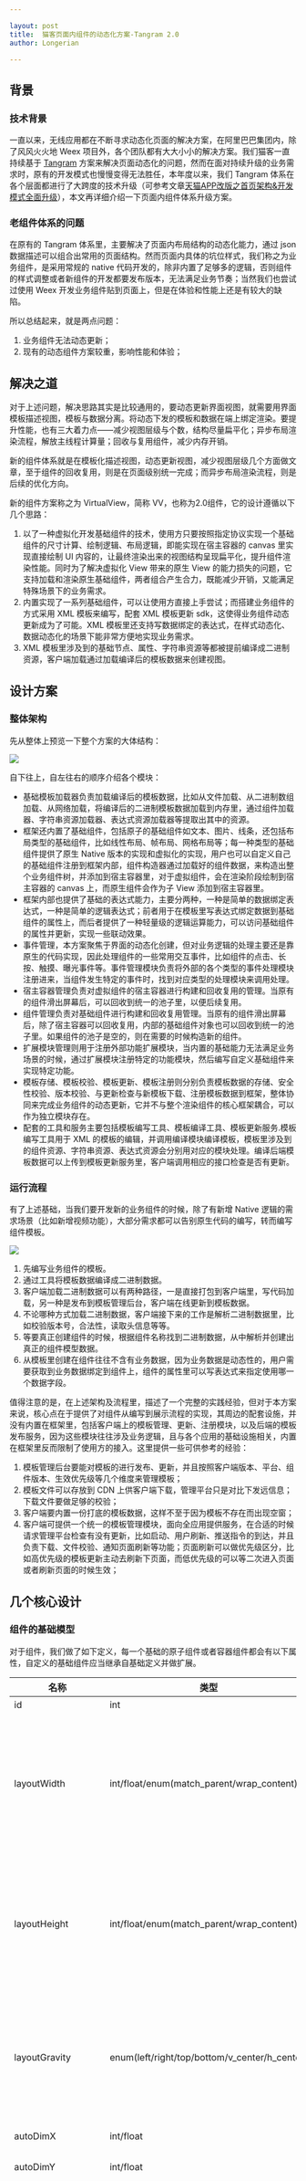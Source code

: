 ```yaml
---

layout: post
title:  猫客页面内组件的动态化方案-Tangram 2.0
author: Longerian

---
```


## 背景

### 技术背景

一直以来，无线应用都在不断寻求动态化页面的解决方案，在阿里巴巴集团内，除了风风火火地 Weex 项目外，各个团队都有大大小小的解决方案。我们猫客一直持续基于 [Tangram](http://tangram.pingguohe.net/) 方案来解决页面动态化的问题，然而在面对持续升级的业务需求时，原有的开发模式也慢慢变得无法胜任，本年度以来，我们 Tangram 体系在各个层面都进行了大跨度的技术升级（可参考文章[天猫APP改版之首页架构&开发模式全面升级](http://pingguohe.net/2017/08/02/tac-1.0.html)），本文再详细介绍一下页面内组件体系升级方案。

### 老组件体系的问题

在原有的 Tangram 体系里，主要解决了页面内布局结构的动态化能力，通过 json 数据描述可以组合出常用的页面结构。然而页面内具体的坑位样式，我们称之为业务组件，是采用常规的 native 代码开发的，除非内置了足够多的逻辑，否则组件的样式调整或者新组件的开发都要发布版本，无法满足业务节奏；当然我们也尝试过使用 Weex 开发业务组件贴到页面上，但是在体验和性能上还是有较大的缺陷。

所以总结起来，就是两点问题：

1. 业务组件无法动态更新；
2. 现有的动态组件方案较重，影响性能和体验；

## 解决之道

对于上述问题，解决思路其实是比较通用的，要动态更新界面视图，就需要用界面模板描述视图，模板与数据分离。将动态下发的模板和数据在端上绑定渲染。要提升性能，也有三大着力点——减少视图层级与个数，结构尽量扁平化；异步布局渲染流程，解放主线程计算量；回收与复用组件，减少内存开销。

新的组件体系就是在模板化描述视图，动态更新视图，减少视图层级几个方面做文章，至于组件的回收复用，则是在页面级别统一完成；而异步布局渲染流程，则是后续的优化方向。

新的组件方案称之为 VirtualView，简称 VV，也称为2.0组件，它的设计遵循以下几个思路：

1. 以了一种虚拟化开发基础组件的技术，使用方只要按照指定协议实现一个基础组件的尺寸计算、绘制逻辑、布局逻辑，即能实现在宿主容器的 canvas 里实现直接绘制 UI 内容的，让最终渲染出来的视图结构呈现扁平化，提升组件渲染性能。同时为了解决虚拟化 View 带来的原生 View 的能力损失的问题，它支持加载和渲染原生基础组件，两者组合产生合力，既能减少开销，又能满足特殊场景下的业务需求。
2. 内置实现了一系列基础组件，可以让使用方直接上手尝试；而搭建业务组件的方式采用 XML 模板来编写，配套 XML 模板更新 sdk，这使得业务组件动态更新成为了可能。XML 模板里还支持写数据绑定的表达式，在样式动态化、数据动态化的场景下能非常方便地实现业务需求。
3. XML 模板里涉及到的基础节点、属性、字符串资源等都被提前编译成二进制资源，客户端加载通过加载编译后的模板数据来创建视图。

## 设计方案

### 整体架构

先从整体上预览一下整个方案的大体结构：

![](https://gw.alicdn.com/tfs/TB1Q_M0g8DH8KJjSspnXXbNAVXa-1510-888.png)

自下往上，自左往右的顺序介绍各个模块：

+ 基础模板加载器负责加载编译后的模板数据，比如从文件加载、从二进制数组加载、从网络加载，将编译后的二进制模板数据加载到内存里，通过组件加载器、字符串资源加载器、表达式资源加载器等提取出其中的资源。
+ 框架还内置了基础组件，包括原子的基础组件如文本、图片、线条，还包括布局类型的基础组件，比如线性布局、帧布局、网格布局等；每一种类型的基础组件提供了原生 Native 版本的实现和虚拟化的实现，用户也可以自定义自己的基础组件注册到框架内部，组件构造器通过加载好的组件数据，来构造出整个业务组件树，并添加到宿主容器里，对于虚拟组件，会在渲染阶段绘制到宿主容器的 canvas 上，而原生组件会作为子 View 添加到宿主容器里。
+ 框架内部也提供了基础的表达式能力，主要分两种，一种是简单的数据绑定表达式，一种是简单的逻辑表达式；前者用于在模板里写表达式绑定数据到基础组件的属性上，而后者提供了一种轻量级的逻辑运算能力，可以访问基础组件的属性并更新，实现一些联动效果。
+ 事件管理，本方案聚焦于界面的动态化创建，但对业务逻辑的处理主要还是靠原生的代码实现，因此处理组件的一些常用交互事件，比如组件的点击、长按、触摸、曝光事件等。事件管理模块负责将外部的各个类型的事件处理模块注册进来，当组件发生特定的事件时，找到对应类型的处理模块来调用处理。
+ 宿主容器管理负责对虚拟组件的宿主容器进行构建和回收复用的管理。当原有的组件滑出屏幕后，可以回收到统一的池子里，以便后续复用。
+ 组件管理负责对基础组件进行构建和回收复用管理。当原有的组件滑出屏幕后，除了宿主容器可以回收复用，内部的基础组件对象也可以回收到统一的池子里。如果组件的池子是空的，则在需要的时候构造新的组件。
+ 扩展模块管理则用于注册外部功能扩展模块，当内置的基础能力无法满足业务场景的时候，通过扩展模块注册特定的功能模块，然后编写自定义基础组件来实现特定功能。
+ 模板存储、模板校验、模板更新、模板注册则分别负责模板数据的存储、安全性校验、版本校验、与更新检查与新模板下载、注册模板数据到框架，整体协同来完成业务组件的动态更新，它并不与整个渲染组件的核心框架耦合，可以作为独立模块存在。
+ 配套的工具和服务主要包括模板编写工具、模板编译工具、模板更新服务.模板编写工具用于 XML 的模板的编辑，并调用编译模块编译模板，模板里涉及到的组件资源、字符串资源、表达式资源会分别用对应的模块处理。编译后端模板数据可以上传到模板更新服务里，客户端调用相应的接口检查是否有更新。

### 运行流程

有了上述基础，当我们要开发新的业务组件的时候，除了有新增 Native 逻辑的需求场景（比如新增视频功能），大部分需求都可以告别原生代码的编写，转而编写组件模板。

![](https://gw.alicdn.com/tfs/TB1MuJfhfDH8KJjy1XcXXcpdXXa-1542-1390.png)

1.	先编写业务组件的模板。
2.	通过工具将模板数据编译成二进制数据。
3.	客户端加载二进制数据可以有两种路径，一是直接打包到客户端里，写代码加载，另一种是发布到模板管理后台，客户端在线更新到模板数据。
4.	不论哪种方式加载二进制数据，客户端接下来的工作是解析二进制数据里，比如校验版本号，合法性，读取头信息等等。
5.	等要真正创建组件的时候，根据组件名称找到二进制数据，从中解析并创建出真正的组件模型数据。
6.	从模板里创建在组件往往不含有业务数据，因为业务数据是动态性的，用户需要获取到业务数据绑定到组件上，组件的属性里可以写表达式来指定使用哪一个数据字段。

值得注意的是，在上述架构及流程里，描述了一个完整的实践经验，但对于本方案来说，核心点在于提供了对组件从编写到展示流程的实现，其周边的配套设施，并没有内置在框架里，包括客户端上的模板管理、更新、注册模块，以及后端的模板发布服务，因为这些模块往往涉及业务逻辑，且与各个应用的基础设施相关，内置在框架里反而限制了使用方的接入。这里提供一些可供参考的经验：

1. 模板管理后台要能对模板的进行发布、更新，并且按照客户端版本、平台、组件版本、生效优先级等几个维度来管理模板；
2. 模板文件可以存放到 CDN 上供客户端下载，管理平台只是对比下发远信息；下载文件要做足够的校验；
3. 客户端要内置一份打底的模板数据，这样不至于因为模板不存在而出现空窗；
4. 客户端可提供一个统一的模板管理模块，面向全应用提供服务，在合适的时候请求管理平台检查有没有更新，比如启动、用户刷新、推送指令的到达，并且负责下载、文件校验、通知页面刷新等功能；页面刷新可以做优先级区分，比如高优先级的模板更新主动去刷新下页面，而低优先级的可以等二次进入页面或者刷新页面的时候生效；

## 几个核心设计

### 组件的基础模型

对于组件，我们做了如下定义，每一个基础的原子组件或者容器组件都会有以下属性，自定义的基础组件应当继承自基础定义并做扩展。

|名称|类型|默认值|描述|
|---|---|---|---|
|id|int|0|组件id|
|layoutWidth|int/float/enum(match_parent/wrap_content)|0|组件的布局宽度，与Android里的概念类似，写绝对值的时候表示绝对宽高，match_parent表示尽可能撑满父容器提供的宽高，wrap_content表示根据自身内容的宽高来布局|
|layoutHeight|int/float/enum(match_parent/wrap_content)|0|组件的布局宽度，与Android里的概念类似，写绝对值的时候表示绝对宽高，match_parent表示尽可能撑满父容器提供的宽高，wrap_content表示根据自身内容的宽高来布局|
|layoutGravity|enum(left/right/top/bottom/v_center/h_center)|left\|top|描述组件在容器中的对齐方式，left：靠左，right：靠右，top：靠上，bottom：靠底，v_center：垂直方向居中，h_center：水平方向居中，可用`或`组合描述|
|autoDimX|int/float|1|组件宽高比计算的横向值|
|autoDimY|int/float|1|组件宽高比计算的竖向值|
|autoDimDirection|enum(X/Y/NONE)|NONE|组件在布局中的基准方向，用于计算组件的宽高比，与autoDimX、autoDimY配合使用，设置了这三个属性时，在计算组件尺寸时具有更高的优先级。当autoDimDirection=X时，组件的宽度由layoutWidth和父容器决策决定，但高度 = width * (autoDimY / autoDimX)，当autoDimDirection=Y时，组件的高度由layoutHeight和父容器决策决定，但宽度 = height * (autoDimX / autoDimY)|
|minWidth|int/float|0|最小宽度|
|minHeight|int/float|0|最小高度|
|paddingLeft|int/float|0|左内边距|
|paddingRight|int/float|0|右内边距|
|paddingTop|int/float|0|上内边距|
|paddingBottom|int/float|0|下内边距|
|layoutMarginLeft|int/float|0|左外边距|
|layoutMarginRight|int/float|0|右外边距|
|layoutMarginTop|int/float|0|上外边距|
|layoutMarginBottom|int/float|0|下外边距|
|background|int|0|背景色|
|backgroundImage|string|null|背景图地址|
|borderWidth|int|0|边框宽度|
|borderColor|int|0|边框颜色|
|visibility|enum(visible/invisible/gone)|visible|可见性，与Android里的概念类似，visible：可见，invisible：不可见，但占位，gone：不可见也不占位|
|gravity|enum(left/right/top/bottom/v_center/h_center)|left\|top|描述内容的对齐，比如文字在文本组件里的位置、原子组件在容器里的位置，left：靠左，right：靠右，top：靠上，bottom：靠底，v_center：垂直方向居中，h_center：水平方向居中，可用`或`组合描述|

方案内内置了一系列基础组件，完整的组件列表如下：

+ 虚拟文本组件
+ 原生文本组件
+ 虚拟图片组件
+ 原生图片组件
+ 虚拟线条组件
+ 原生线条组件
+ 虚拟进度条组件
+ 虚拟图形组件
+ 原生翻页布局容器组件
+ 原生滚动布局容器组件
+ 虚拟帧布局容器组件
+ 虚拟比例布局容器组件
+ 虚拟网格布局容器组件
+ 原生网格布局容器组件
+ 虚拟线性布局容器组件
+ 原生线性布局容器组件

### 虚拟组件

上文提到虚拟化开发的组件的技术，简称虚拟组件。很多做性能优化的方案、建议都会提到采用 Canvas 直接绘制的方式来减少 View 的个数，虚拟将这个开发流程做了抽象与规范，可以让开发人员像定义原生组件一样定义虚拟组件。

具体来讲，基础组件需要遵循一个接口的规范，这个口定义了渲染过程中需要的三个流程：计算尺寸阶段、布局阶段、绘制阶段；定义这个三个阶段是为了更好的与系统平台特别是 Android 平台对接，因为在 Android 原生平台下也会有这个三个阶段，在 iOS 平台下则也需要按照本方案里要求的规范去处理。计算尺寸阶段定义要触发一次尺寸计算，需要对其包含的子组件进行计算调用；布局阶段定义了要触发一次布局，将子元素按照计算好的位置尺寸排布，也要对包含的子组件进行布局调用；绘制阶段定义要进行视图绘制，当然也要对起包含的子组件进行绘制的调用；对于虚拟组件，就在这些接口里实现相关逻辑，而对于原生组件，在这些接口实现里调用原生组件的对应逻辑。

不论是虚拟化组件还是原生组件，都采用上述相同的模型来定义，再加上相同的尺寸计算接口、布局接口、绘制接口，这样对于宿主容器来说，包装在内部的组件就不分虚拟化还是原生，一视同仁，暴露给外面的接口也是一样的，只要将宿主容器像普通的 View 一样添加到的视图界面上，就可以在后续的渲染过程中显示出来。如果虚拟组件使用的越多，View 的个数就越少，对于系统来说层级越扁平。以下图示例的组件来说，最终呈现的 View 只有宿主容器和两个图片组件，如果将图片也用虚拟化的方式实现，最终 View 只有一个宿主容器，而界面仍然保持不变。

![](https://gw.alicdn.com/tfs/TB1jLcDg0zJ8KJjSspkXXbF7VXa-1130-838.png)

### 二进制文件的格式

通过 XML 编写的业务组件，并不直接在客户端里运行使用，而是先进行一次二进制序列化操作，原始的 XML 模板文件保存成文件的时候，就是以纯文本的形式存在，会包含很多冗余信息，比如空格、换行、还有重复出现的字符串等，文件体积比较大，以xml解析器去解析的时候，也会需要大量字符串操作，效率和性能不能达到最优。而将它编译成二进制格式，会避免这些问题，比如文件重复出现的字符串只保留一份，通过字符串索引去引用它，所有的组件类型也都会被转换成一个数字索引，在客户端内通过数字索引反过来找到对应的类实例化。这样文件格式会非常紧凑，体积更小。整个设计也借鉴了 Android 系统编译模板文件的思路。它的具体格式说明如下：

![](https://gw.alicdn.com/tfs/TB1H9.tg8fH8KJjy1XbXXbLdXXa-1270-300.jpg)

按照图中从左往右、从上往下的顺序分别说明每个段的作用：

+ 开始5个字节固定为 ALIVV；相当于我们的文件格式的一个标记。
+ 版本号分三个，分别为主版本号，次版本号和修订版本号，均为 2 个字节；在无重大重构更新时，前两位一般不变，第三位用于组件的业务级别变更升级；
+ 组件区的起始位置和长度，均为 4 个字节；表示这份文件里组件区数据从第几个字节开始，它总共有多少个字节，这样解析这份数据的时候能直接将文件指针定位到特定位置来读取数据。
+ 字符串区的起始位置和长度，均为 4 个字节；表示这份文件里字符串数据从第几个字节开始，它总共有多少个字节。
+ 表达式区的起始位置和长度，均为 4 个字节；表示这份文件里字符串数据从第几个字节开始，它总共有多少个字节。
+ 数据区的起始位置和长度，均为 4 个字节；表示这份文件里附加数据从第几个字节开始，它总共有多少个字节。目前这一区块是作为一种保留区，实际还未使用到。
+ 当前文件所属页编码，2 个字节，唯一标识一个页（保留使用）
+ 当前文件依赖页的个数为 2 个字节，后面为依赖页的 Id，依赖页个数大于 0 表示该页用到了其他页的资源或者代码，在该页加载之前需要确保依赖页必须已经加载；（保留使用）
+ 组件区开始，前 4 个字节表示文件里业务组件个数，目前一个 XML 模板编译成一个二进制文件，故其值固定为 1。每个业务组件前 2 个字节表示业务组件名称字符串的长度，后面为指定长度的字符串字节数据；紧接着是 2 个字节的编译后组件二进制流长度，后面为二进制代码；
+ 字符串区开始，前4个字节表示字符串个数，在我们的框架里，会内置一些系统级别的字符串资源，比如上文5.2开端表格里提到的那些属性名，这些字符串不用序列化到二进制文件里，而模板文件里出现的非系统字符串才会作为资源序列化到二进制文件。每个字符串资源前 4 个字节字符串索引 Id 即它的 hashCode，后面 2 个自己为字符串的长度，再后面为对应的字符串；
+ 逻辑表达式代码表。前 4 个字节表示逻辑表达式资源个数，每个表达式资源前4个自己表示表达式的索引，它是表达式原始字符串的hashCode，后面两个2 个字节表示表达式的长度，后面为对应的表达式内容，它是表达式按照关键字切割后的字符串结构；
+ 扩展数据段是保留为第三方扩展使用；

### 绑定数据的表达式

开发业务组件的时候，基础属性或者样式往往不能在模板里直接写死，而是需要从数据里获取，所以引入了用户数据绑定的表达式，语法和实现上目前比较简单，参考了很多同类的设计，尽可能符合开发人员的直觉。

+ 访问数据属性的表达式

语法上以 ${ 开头，以 } 结束。对于Map，通过 . 操作符进行访问，对于 Array 或者 List 通过 [] 操作符进行访问。

比如：

```
${benefitImgUrl}
${data[0].benefitImgUrl}
```

+ 条件表达式

用来给那些需要根据数据中某个字段来设置值的属性，语法上以 @{ 开头，以 } 结束，中间部分为表达式的具体内容。

```
条件表达式 ? 结果表达式[1] : 结果表达式[2]
```

当条件表达式成立的时候，使用结果表达式[1]，否则使用结果表达式[2]。
其中：
条件表达式支持布尔类型、字符串类型、JSONObject、JSONArray。
以下场景均为 false：
+ 布尔类型值为 false
+ 字符串为 null 或者 "" 或者 "null"
+ 字符串 "false" 或者 "FALSE"
+ JSONObject 为空或 JSONObject.NULL
+ JSONArray 长度为 0
+ 字段不存在

比如：

```
@{${logoUrl} ? visible : invisible }
```

考虑到篇幅限制，不能将上述架构和流程中的每一细节完全展开，详情可以参考苹果核这里的[文档](http://tangram.pingguohe.net/docs/virtualview/about-virtualview)。

## 效果

### 与 Tangram 及 TAC 结合

VirtualView 方案是 Tangram 的极大补充，可以解决80%场景下的动态化需求，而 Tangram 依赖的数据则通过 TAC 提供解决，三者结合可以形成一个闭环，让一个开发从端到端地解决整块业务的开发。

### 组件动态下发

以双十一期间为例，90%的双十一业务组件都是动态下发的，且随时可根据业务节奏调整。

![](https://img.alicdn.com/tfs/TB1RDctg8fH8KJjy1XbXXbLdXXa-734-726.png)
![](https://gw.alicdn.com/tfs/TB1Onctg8fH8KJjy1XbXXbLdXXa-734-726.png)
![](https://gw.alicdn.com/tfs/TB1ztszg3vD8KJjSsplXXaIEFXa-734-304.png)

## 展望

尽管在功能流程上已经逐步稳定，能承载起日常及大促的需求变更，我们的方案还是有很多不足之处的，比如我们期望更高的运行效率、更加扁平化的UI结构、更加方便的开发体验，对此也做了更进一步的规划建设：

|功能|计划|
|---|---|
|提供更加完善的文档和教程、Demo，内外版本同步，建立以 github 为中心的迭代开发机制|17年12月|
|组件创建、布局计算、数据绑定机制优化，提升性能|18年1月|
|重构模板编译工具，提升编译开发体验|18年1月|
|提供预览服务，提升开发效率|18年3月|
|提供配套的后端数据服务与基础设施，即 TAC 平台开放|18年3月|

## 附录

### Tangram 2.0 主要更新说明

1. 组件模型的概念升级，从原来的『卡片』+『组件』升级成『布局』+『组件』，即原来的『卡片』认为是一种具有布局能力的组件，具备嵌套另一组件的能力；
2. 页面结构优化，页面下可以直接挂载组件，不需要嵌套一层布局；
3. 组件类型的语义化，从原来的 1、2、3、4...等数字枚举类型定义，升级成字符串类型的定义，兼容解析原有的数字枚举定义；
4. 更好的嵌套布局实现，流式布局在模型描述上支持多层次的嵌套，并优化了 Android 端上的实现方式；
5. margin 去重的实现，同一层级的容器组件或原子组件直接，支持外边距 margin 的去重，使得动态数据下控制间距更方便；
6. 支持 zIndex，无论是容器组件还是原子组件，支持在其样式上配置 zIndex，zIndex 值越大，绘制层次越高；
7. 升级组件开发方式，引入动态化组件开发技术，提升组件动态性，实现组件样式的高效渲染与动态更新；

### 相关的 Tangram 库

#### Android

+ [Tangram-Android](https://github.com/alibaba/Tangram-Android)
+ [vlayout](https://github.com/alibaba/vlayout)
+ [UltraViewPager](https://github.com/alibaba/UltraViewPager)
+ [Virtualview-Android](https://github.com/alibaba/Virtualview-Android)

#### iOS

+ [Tangram-iOS](https://github.com/alibaba/Tangram-iOS)
+ [LazyScrollView](https://github.com/alibaba/lazyscrollview)
+ [Virtualview-iOS](https://github.com/alibaba/VirtualView-iOS)

#### 工具

+ [virtualview_tools](https://github.com/alibaba/virtualview_tools)